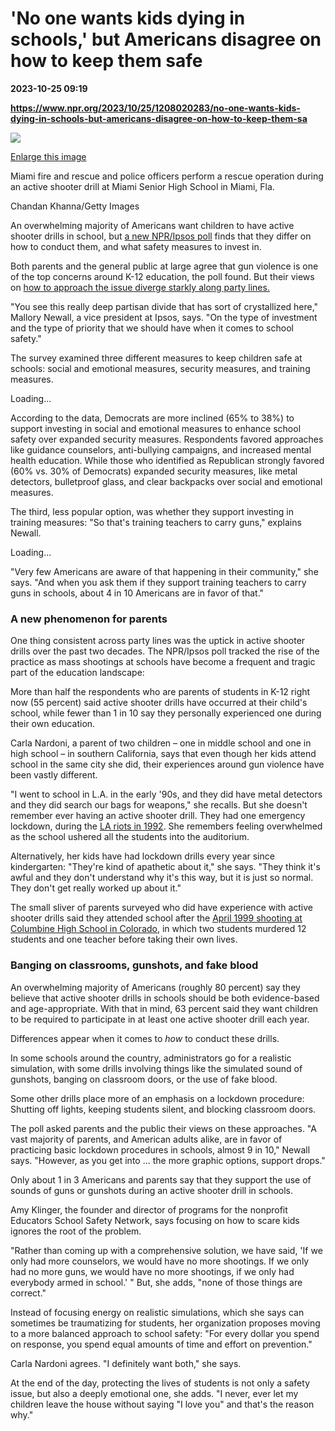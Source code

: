 # 'No one wants kids dying in schools,' but Americans disagree on how to keep them safe

**2023-10-25 09:19**

**https://www.npr.org/2023/10/25/1208020283/no-one-wants-kids-dying-in-schools-but-americans-disagree-on-how-to-keep-them-sa**

 ![](https://media.npr.org/assets/img/2023/10/24/gettyimages-1598919210_slide-8f7e68118b7b402fb6cac603cb15eb0685dbf329-s1100-c50.jpg) 

[Enlarge this image](https://media.npr.org/assets/img/2023/10/24/gettyimages-1598919210_slide-8f7e68118b7b402fb6cac603cb15eb0685dbf329-s1200.jpg)

Miami fire and rescue and police officers perform a rescue operation during an active shooter drill at Miami Senior High School in Miami, Fla.

Chandan Khanna/Getty Images

An overwhelming majority of Americans want children to have active shooter drills in school, but [a new NPR/Ipsos poll](https://www.ipsos.com/en-us/americans-want-active-shooter-drills-schools-differ-safety-priorities) finds that they differ on how to conduct them, and what safety measures to invest in.

Both parents and the general public at large agree that gun violence is one of the top concerns around K-12 education, the poll found. But their views on [how to approach the issue diverge starkly along party lines.](https://www.ipsos.com/en-us/americans-want-active-shooter-drills-schools-differ-safety-priorities)

"You see this really deep partisan divide that has sort of crystallized here," Mallory Newall, a vice president at Ipsos, says. "On the type of investment and the type of priority that we should have when it comes to school safety."

The survey examined three different measures to keep children safe at schools: social and emotional measures, security measures, and training measures.

Loading...

According to the data, Democrats are more inclined (65% to 38%) to support investing in social and emotional measures to enhance school safety over expanded security measures. Respondents favored approaches like guidance counselors, anti-bullying campaigns, and increased mental health education. While those who identified as Republican strongly favored (60% vs. 30% of Democrats) expanded security measures, like metal detectors, bulletproof glass, and clear backpacks over social and emotional measures.

The third, less popular option, was whether they support investing in training measures: "So that's training teachers to carry guns," explains Newall.

Loading...

"Very few Americans are aware of that happening in their community," she says. "And when you ask them if they support training teachers to carry guns in schools, about 4 in 10 Americans are in favor of that."

### A new phenomenon for parents

One thing consistent across party lines was the uptick in active shooter drills over the past two decades. The NPR/Ipsos poll tracked the rise of the practice as mass shootings at schools have become a frequent and tragic part of the education landscape:

More than half the respondents who are parents of students in K-12 right now (55 percent) said active shooter drills have occurred at their child's school, while fewer than 1 in 10 say they personally experienced one during their own education.

Carla Nardoni, a parent of two children – one in middle school and one in high school – in southern California, says that even though her kids attend school in the same city she did, their experiences around gun violence have been vastly different.

"I went to school in L.A. in the early '90s, and they did have metal detectors and they did search our bags for weapons," she recalls. But she doesn't remember ever having an active shooter drill. They had one emergency lockdown, during the [LA riots in 1992](https://www.npr.org/2022/04/29/1095676460/the-l-a-riots-30-years-later). She remembers feeling overwhelmed as the school ushered all the students into the auditorium.

Alternatively, her kids have had lockdown drills every year since kindergarten: "They're kind of apathetic about it," she says. "They think it's awful and they don't understand why it's this way, but it is just so normal. They don't get really worked up about it."

The small sliver of parents surveyed who did have experience with active shooter drills said they attended school after the [April 1999 shooting at Columbine High School in Colorado](https://www.npr.org/2022/06/22/1106658397/school-shootings-principal-recovery-network-uvalde-columbine), in which two students murdered 12 students and one teacher before taking their own lives.

### Banging on classrooms, gunshots, and fake blood

An overwhelming majority of Americans (roughly 80 percent) say they believe that active shooter drills in schools should be both evidence-based and age-appropriate. With that in mind, 63 percent said they want children to be required to participate in at least one active shooter drill each year.

Differences appear when it comes to _how_ to conduct these drills.

In some schools around the country, administrators go for a realistic simulation, with some drills involving things like the simulated sound of gunshots, banging on classroom doors, or the use of fake blood.

Some other drills place more of an emphasis on a lockdown procedure: Shutting off lights, keeping students silent, and blocking classroom doors.

The poll asked parents and the public their views on these approaches. "A vast majority of parents, and American adults alike, are in favor of practicing basic lockdown procedures in schools, almost 9 in 10," Newall says. "However, as you get into ... the more graphic options, support drops."

Only about 1 in 3 Americans and parents say that they support the use of sounds of guns or gunshots during an active shooter drill in schools.

Amy Klinger, the founder and director of programs for the nonprofit Educators School Safety Network, says focusing on how to scare kids ignores the root of the problem.

"Rather than coming up with a comprehensive solution, we have said, 'If we only had more counselors, we would have no more shootings. If we only had no more guns, we would have no more shootings, if we only had everybody armed in school.' " But, she adds, "none of those things are correct."

Instead of focusing energy on realistic simulations, which she says can sometimes be traumatizing for students, her organization proposes moving to a more balanced approach to school safety: "For every dollar you spend on response, you spend equal amounts of time and effort on prevention."

Carla Nardoni agrees. "I definitely want both," she says.

At the end of the day, protecting the lives of students is not only a safety issue, but also a deeply emotional one, she adds. "I never, ever let my children leave the house without saying "I love you" and that's the reason why."